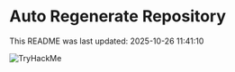 # Auto Regenerate Repository

This README was last updated: 2025-10-26 11:41:10

 ![TryHackMe](https://tryhackme.com/badge/533634)